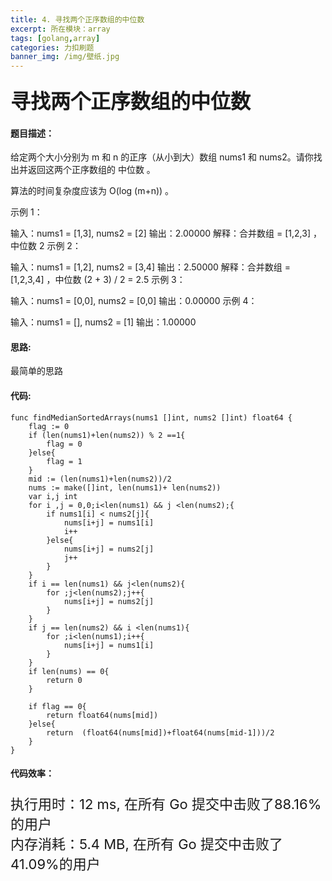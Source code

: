 ```yaml
---
title: 4. 寻找两个正序数组的中位数
excerpt: 所在模块：array
tags: [golang,array]
categories: 力扣刷题
banner_img: /img/壁纸.jpg
---
```


### <font size=6px>寻找两个正序数组的中位数</font>

#### 题目描述：

给定两个大小分别为 m 和 n 的正序（从小到大）数组 nums1 和 nums2。请你找出并返回这两个正序数组的 中位数 。

算法的时间复杂度应该为 O(log (m+n)) 。

 

示例 1：

输入：nums1 = [1,3], nums2 = [2]
输出：2.00000
解释：合并数组 = [1,2,3] ，中位数 2
示例 2：

输入：nums1 = [1,2], nums2 = [3,4]
输出：2.50000
解释：合并数组 = [1,2,3,4] ，中位数 (2 + 3) / 2 = 2.5
示例 3：

输入：nums1 = [0,0], nums2 = [0,0]
输出：0.00000
示例 4：

输入：nums1 = [], nums2 = [1]
输出：1.00000

#### 思路:

最简单的思路

#### 代码:

```golang
func findMedianSortedArrays(nums1 []int, nums2 []int) float64 {
    flag := 0
    if (len(nums1)+len(nums2)) % 2 ==1{
        flag = 0
    }else{
        flag = 1
    }
    mid := (len(nums1)+len(nums2))/2
    nums := make([]int, len(nums1)+ len(nums2))
    var i,j int
    for i ,j = 0,0;i<len(nums1) && j <len(nums2);{
        if nums1[i] < nums2[j]{
            nums[i+j] = nums1[i]
            i++
        }else{
            nums[i+j] = nums2[j]
            j++
        }
    }
    if i == len(nums1) && j<len(nums2){
        for ;j<len(nums2);j++{
            nums[i+j] = nums2[j]
        }
    }
    if j == len(nums2) && i <len(nums1){
        for ;i<len(nums1);i++{
            nums[i+j] = nums1[i]
        }
    }
    if len(nums) == 0{
        return 0
    }
 
    if flag == 0{
        return float64(nums[mid])
    }else{
        return  (float64(nums[mid])+float64(nums[mid-1]))/2
    }
}
```

#### 代码效率：

<p class="note note-primary"; style="font-size:22px">
   执行用时：12 ms, 在所有 Go 提交中击败了88.16%的用户<br>
   内存消耗：5.4 MB, 在所有 Go 提交中击败了41.09%的用户
</p>



